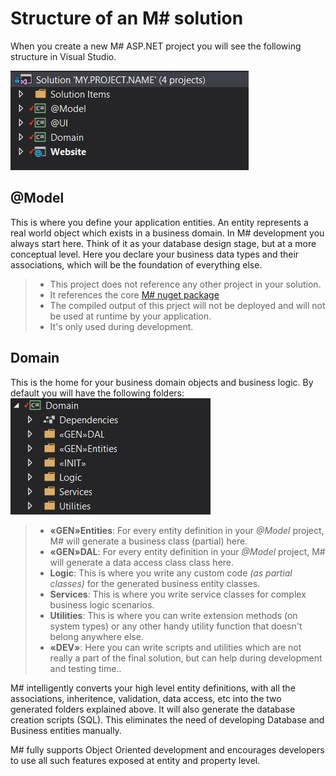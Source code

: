 # Structure of an M# solution
When you create a new M# ASP.NET project you will see the following structure in Visual Studio.

![](Solution.JPG)

## @Model
This is where you define your application entities.
An entity represents a real world object which exists in a business domain. In M# development you always start here. Think of it as your database design stage, but at a more conceptual level. Here you declare your business data types and their associations, which will be the foundation of everything else.

>- This project does not reference any other project in your solution.
>- It references the core [M# nuget package](https://www.nuget.org/packages/MSharp/)
>- The compiled output of this prject will not be deployed and will not be used at runtime by your application.
>- It's only used during development.

## Domain
This is the home for your business domain objects and business logic. By default you will have the following folders:
![](Domain.JPG)

>- **«GEN»Entities**: For every entity definition in your *@Model* project, M# will generate a business class (partial) here.
>- **«GEN»DAL**: For every entity definition in your *@Model* project, M# will generate a data access class class here.
>- **Logic**: This is where you write any custom code *(as partial classes)* for the generated business entity classes.
>- **Services**: This is where you write service classes for complex business logic scenarios.
>- **Utilities**: This is where you can write extension methods (on system types) or any other handy utility function that doesn't belong anywhere else.
>- **«DEV»**: Here you can write scripts and utilities which are not really a part of the final solution, but can help during development and testing time..

M# intelligently converts your high level entity definitions, with all the associations, inheritence, validation, data access, etc into the two generated folders explained above. It will also generate the database creation scripts (SQL). This eliminates the need of developing Database and Business entities manually.

M# fully supports Object Oriented development and encourages developers to use all such features exposed at entity and property level.
